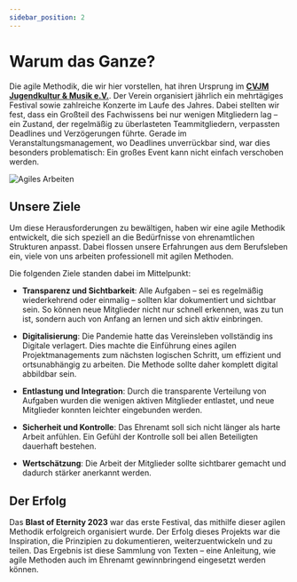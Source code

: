 ```yaml
---
sidebar_position: 2
---
```


# Warum das Ganze?

Die agile Methodik, die wir hier vorstellen, hat ihren Ursprung im **[CVJM Jugendkultur & Musik e.V.](https://blastofeternity.de)**. Der Verein organisiert jährlich ein mehrtägiges Festival sowie zahlreiche Konzerte im Laufe des Jahres. Dabei stellten wir fest, dass ein Großteil des Fachwissens bei nur wenigen Mitgliedern lag – ein Zustand, der regelmäßig zu überlasteten Teammitgliedern, verpassten Deadlines und
Verzögerungen führte. Gerade im Veranstaltungsmanagement, wo Deadlines unverrückbar sind, war dies besonders
problematisch: Ein großes Event kann nicht einfach verschoben werden.

![Agiles Arbeiten](/img/music.png)

## Unsere Ziele

Um diese Herausforderungen zu bewältigen, haben wir eine agile Methodik entwickelt, die sich speziell an die Bedürfnisse
von ehrenamtlichen Strukturen anpasst. Dabei flossen unsere Erfahrungen aus dem Berufsleben ein, viele von uns arbeiten
professionell mit agilen Methoden.

Die folgenden Ziele standen dabei im Mittelpunkt:

- **Transparenz und Sichtbarkeit**: Alle Aufgaben – sei es regelmäßig wiederkehrend oder einmalig – sollten klar
  dokumentiert und sichtbar sein. So können neue Mitglieder nicht nur schnell erkennen, was zu tun ist, sondern auch von
  Anfang an lernen und sich aktiv einbringen.

- **Digitalisierung**: Die Pandemie hatte das Vereinsleben vollständig ins Digitale verlagert. Dies machte die
  Einführung eines agilen Projektmanagements zum nächsten logischen Schritt, um effizient und ortsunabhängig zu
  arbeiten. Die Methode sollte daher komplett digital abbildbar sein.

- **Entlastung und Integration**: Durch die transparente Verteilung von Aufgaben wurden die wenigen aktiven Mitglieder
  entlastet, und neue Mitglieder konnten leichter eingebunden werden.

- **Sicherheit und Kontrolle**: Das Ehrenamt soll sich nicht länger als harte Arbeit anfühlen. Ein Gefühl der Kontrolle
  soll bei allen Beteiligten dauerhaft bestehen.

- **Wertschätzung**: Die Arbeit der Mitglieder sollte sichtbarer gemacht und dadurch stärker anerkannt werden.

## Der Erfolg

Das **Blast of Eternity 2023** war das erste Festival, das mithilfe dieser agilen Methodik erfolgreich organisiert
wurde. Der Erfolg dieses Projekts war die Inspiration, die Prinzipien zu dokumentieren, weiterzuentwickeln und zu
teilen. Das Ergebnis ist diese Sammlung von Texten – eine Anleitung, wie agile Methoden auch im Ehrenamt gewinnbringend
eingesetzt werden können.